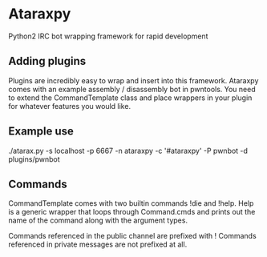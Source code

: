 # Ataraxpy
Python2 IRC bot wrapping framework for rapid development

## Adding plugins
Plugins are incredibly easy to wrap and insert into this framework.
Ataraxpy comes with an example assembly / disassembly bot in pwntools.
You need to extend the CommandTemplate class and place wrappers in your
plugin for whatever features you would like. 

## Example use
./atarax.py -s localhost -p 6667 -n ataraxpy -c '#ataraxpy' -P pwnbot
    -d plugins/pwnbot

## Commands
CommandTemplate comes with two builtin commands !die and !help.
Help is a generic wrapper that loops through Command.cmds and prints out
the name of the command along with the argument types.

Commands referenced in the public channel are prefixed with !
Commands referenced in private messages are not prefixed at all.

